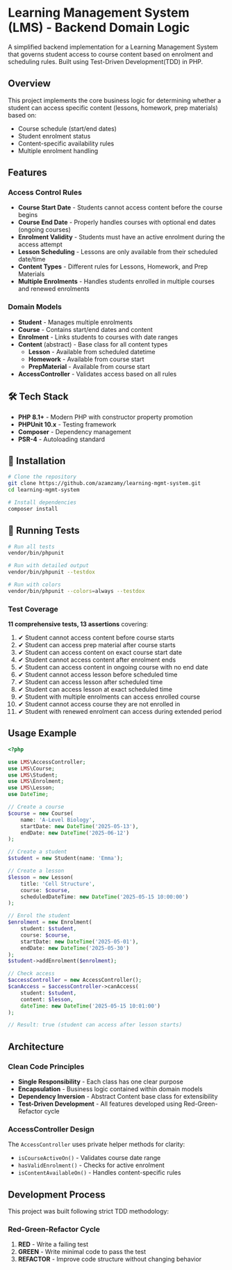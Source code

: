 # Learning Management System (LMS) - Backend Domain Logic

A simplified backend implementation for a Learning Management System that governs student access to course content based on enrolment and scheduling rules. Built using Test-Driven Development(TDD) in PHP.

## Overview

This project implements the core business logic for determining whether a student can access specific content (lessons, homework, prep materials) based on:
- Course schedule (start/end dates)
- Student enrolment status
- Content-specific availability rules
- Multiple enrolment handling

## Features

### Access Control Rules
- **Course Start Date** - Students cannot access content before the course begins
- **Course End Date** - Properly handles courses with optional end dates (ongoing courses)
- **Enrolment Validity** - Students must have an active enrolment during the access attempt
- **Lesson Scheduling** - Lessons are only available from their scheduled date/time
- **Content Types** - Different rules for Lessons, Homework, and Prep Materials
- **Multiple Enrolments** - Handles students enrolled in multiple courses and renewed enrolments

### Domain Models
- **Student** - Manages multiple enrolments
- **Course** - Contains start/end dates and content
- **Enrolment** - Links students to courses with date ranges
- **Content** (abstract) - Base class for all content types
  - **Lesson** - Available from scheduled datetime
  - **Homework** - Available from course start
  - **PrepMaterial** - Available from course start
- **AccessController** - Validates access based on all rules

## 🛠️ Tech Stack

- **PHP 8.1+** - Modern PHP with constructor property promotion
- **PHPUnit 10.x** - Testing framework
- **Composer** - Dependency management
- **PSR-4** - Autoloading standard

## 🚀 Installation

```bash
# Clone the repository
git clone https://github.com/azamzamy/learning-mgmt-system.git
cd learning-mgmt-system

# Install dependencies
composer install
```

## 🧪 Running Tests

```bash
# Run all tests
vendor/bin/phpunit

# Run with detailed output
vendor/bin/phpunit --testdox

# Run with colors
vendor/bin/phpunit --colors=always --testdox
```

### Test Coverage

**11 comprehensive tests, 13 assertions** covering:
1. ✔ Student cannot access content before course starts
2. ✔ Student can access prep material after course starts
3. ✔ Student can access content on exact course start date
4. ✔ Student cannot access content after enrolment ends
5. ✔ Student can access content in ongoing course with no end date
6. ✔ Student cannot access lesson before scheduled time
7. ✔ Student can access lesson after scheduled time
8. ✔ Student can access lesson at exact scheduled time
9. ✔ Student with multiple enrolments can access enrolled course
10. ✔ Student cannot access course they are not enrolled in
11. ✔ Student with renewed enrolment can access during extended period


## Usage Example

```php
<?php

use LMS\AccessController;
use LMS\Course;
use LMS\Student;
use LMS\Enrolment;
use LMS\Lesson;
use DateTime;

// Create a course
$course = new Course(
    name: 'A-Level Biology',
    startDate: new DateTime('2025-05-13'),
    endDate: new DateTime('2025-06-12')
);

// Create a student
$student = new Student(name: 'Emma');

// Create a lesson
$lesson = new Lesson(
    title: 'Cell Structure',
    course: $course,
    scheduledDateTime: new DateTime('2025-05-15 10:00:00')
);

// Enrol the student
$enrolment = new Enrolment(
    student: $student,
    course: $course,
    startDate: new DateTime('2025-05-01'),
    endDate: new DateTime('2025-05-30')
);
$student->addEnrolment($enrolment);

// Check access
$accessController = new AccessController();
$canAccess = $accessController->canAccess(
    student: $student,
    content: $lesson,
    dateTime: new DateTime('2025-05-15 10:01:00')
);

// Result: true (student can access after lesson starts)
```

## Architecture

### Clean Code Principles
- **Single Responsibility** - Each class has one clear purpose
- **Encapsulation** - Business logic contained within domain models
- **Dependency Inversion** - Abstract Content base class for extensibility
- **Test-Driven Development** - All features developed using Red-Green-Refactor cycle

### AccessController Design
The `AccessController` uses private helper methods for clarity:
- `isCourseActiveOn()` - Validates course date range
- `hasValidEnrolment()` - Checks for active enrolment
- `isContentAvailableOn()` - Handles content-specific rules

## Development Process

This project was built following strict TDD methodology:

### Red-Green-Refactor Cycle
1. **RED** - Write a failing test
2. **GREEN** - Write minimal code to pass the test
3. **REFACTOR** - Improve code structure without changing behavior

